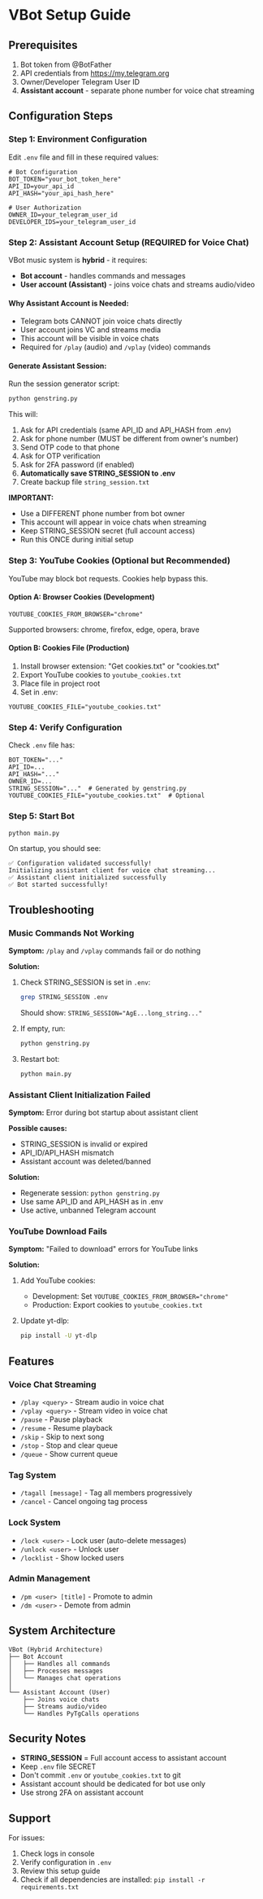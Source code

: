 # VBot Setup Guide

## Prerequisites

1. Bot token from @BotFather
2. API credentials from https://my.telegram.org
3. Owner/Developer Telegram User ID
4. **Assistant account** - separate phone number for voice chat streaming

## Configuration Steps

### Step 1: Environment Configuration

Edit `.env` file and fill in these required values:

```env
# Bot Configuration
BOT_TOKEN="your_bot_token_here"
API_ID=your_api_id
API_HASH="your_api_hash_here"

# User Authorization
OWNER_ID=your_telegram_user_id
DEVELOPER_IDS=your_telegram_user_id
```

### Step 2: Assistant Account Setup (REQUIRED for Voice Chat)

VBot music system is **hybrid** - it requires:
- **Bot account** - handles commands and messages
- **User account (Assistant)** - joins voice chats and streams audio/video

#### Why Assistant Account is Needed:

- Telegram bots CANNOT join voice chats directly
- User account joins VC and streams media
- This account will be visible in voice chats
- Required for `/play` (audio) and `/vplay` (video) commands

#### Generate Assistant Session:

Run the session generator script:

```bash
python genstring.py
```

This will:
1. Ask for API credentials (same API_ID and API_HASH from .env)
2. Ask for phone number (MUST be different from owner's number)
3. Send OTP code to that phone
4. Ask for OTP verification
5. Ask for 2FA password (if enabled)
6. **Automatically save STRING_SESSION to .env**
7. Create backup file `string_session.txt`

**IMPORTANT:**
- Use a DIFFERENT phone number from bot owner
- This account will appear in voice chats when streaming
- Keep STRING_SESSION secret (full account access)
- Run this ONCE during initial setup

### Step 3: YouTube Cookies (Optional but Recommended)

YouTube may block bot requests. Cookies help bypass this.

#### Option A: Browser Cookies (Development)

```env
YOUTUBE_COOKIES_FROM_BROWSER="chrome"
```

Supported browsers: chrome, firefox, edge, opera, brave

#### Option B: Cookies File (Production)

1. Install browser extension: "Get cookies.txt" or "cookies.txt"
2. Export YouTube cookies to `youtube_cookies.txt`
3. Place file in project root
4. Set in .env:

```env
YOUTUBE_COOKIES_FILE="youtube_cookies.txt"
```

### Step 4: Verify Configuration

Check `.env` file has:

```env
BOT_TOKEN="..."
API_ID=...
API_HASH="..."
OWNER_ID=...
STRING_SESSION="..."  # Generated by genstring.py
YOUTUBE_COOKIES_FILE="youtube_cookies.txt"  # Optional
```

### Step 5: Start Bot

```bash
python main.py
```

On startup, you should see:

```
✅ Configuration validated successfully!
Initializing assistant client for voice chat streaming...
✅ Assistant client initialized successfully
✅ Bot started successfully!
```

## Troubleshooting

### Music Commands Not Working

**Symptom:** `/play` and `/vplay` commands fail or do nothing

**Solution:**

1. Check STRING_SESSION is set in `.env`:
   ```bash
   grep STRING_SESSION .env
   ```
   Should show: `STRING_SESSION="AgE...long_string..."`

2. If empty, run:
   ```bash
   python genstring.py
   ```

3. Restart bot:
   ```bash
   python main.py
   ```

### Assistant Client Initialization Failed

**Symptom:** Error during bot startup about assistant client

**Possible causes:**
- STRING_SESSION is invalid or expired
- API_ID/API_HASH mismatch
- Assistant account was deleted/banned

**Solution:**
- Regenerate session: `python genstring.py`
- Use same API_ID and API_HASH as in .env
- Use active, unbanned Telegram account

### YouTube Download Fails

**Symptom:** "Failed to download" errors for YouTube links

**Solution:**

1. Add YouTube cookies:
   - Development: Set `YOUTUBE_COOKIES_FROM_BROWSER="chrome"`
   - Production: Export cookies to `youtube_cookies.txt`

2. Update yt-dlp:
   ```bash
   pip install -U yt-dlp
   ```

## Features

### Voice Chat Streaming
- `/play <query>` - Stream audio in voice chat
- `/vplay <query>` - Stream video in voice chat
- `/pause` - Pause playback
- `/resume` - Resume playback
- `/skip` - Skip to next song
- `/stop` - Stop and clear queue
- `/queue` - Show current queue

### Tag System
- `/tagall [message]` - Tag all members progressively
- `/cancel` - Cancel ongoing tag process

### Lock System
- `/lock <user>` - Lock user (auto-delete messages)
- `/unlock <user>` - Unlock user
- `/locklist` - Show locked users

### Admin Management
- `/pm <user> [title]` - Promote to admin
- `/dm <user>` - Demote from admin

## System Architecture

```
VBot (Hybrid Architecture)
├── Bot Account
│   ├── Handles all commands
│   ├── Processes messages
│   └── Manages chat operations
│
└── Assistant Account (User)
    ├── Joins voice chats
    ├── Streams audio/video
    └── Handles PyTgCalls operations
```

## Security Notes

- **STRING_SESSION** = Full account access to assistant account
- Keep `.env` file SECRET
- Don't commit `.env` or `youtube_cookies.txt` to git
- Assistant account should be dedicated for bot use only
- Use strong 2FA on assistant account

## Support

For issues:
1. Check logs in console
2. Verify configuration in `.env`
3. Review this setup guide
4. Check if all dependencies are installed: `pip install -r requirements.txt`
